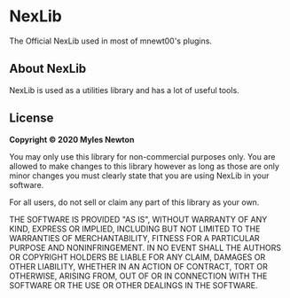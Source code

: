 # NexLib
The Official NexLib used in most of mnewt00's plugins.

## About NexLib
NexLib is used as a utilities library and has a lot of useful tools.

## License
**Copyright © 2020 Myles Newton**

You may only use this library for non-commercial purposes only. You are allowed to make changes to this library however as long as those are only minor changes you must clearly state that you are using NexLib in your software.
	
For all users, do not sell or claim any part of this library as your own.

THE SOFTWARE IS PROVIDED "AS IS", WITHOUT WARRANTY OF ANY KIND, EXPRESS OR
IMPLIED, INCLUDING BUT NOT LIMITED TO THE WARRANTIES OF MERCHANTABILITY,
FITNESS FOR A PARTICULAR PURPOSE AND NONINFRINGEMENT. IN NO EVENT SHALL THE
AUTHORS OR COPYRIGHT HOLDERS BE LIABLE FOR ANY CLAIM, DAMAGES OR OTHER
LIABILITY, WHETHER IN AN ACTION OF CONTRACT, TORT OR OTHERWISE, ARISING FROM,
OUT OF OR IN CONNECTION WITH THE SOFTWARE OR THE USE OR OTHER DEALINGS IN THE
SOFTWARE.